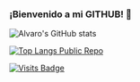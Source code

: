 ### ¡Bienvenido a mi GITHUB! 👋

![Alvaro's GitHub stats](https://github-readme-stats.vercel.app/api?username=Torres1373&count_private=true&show_icons=true&theme=dark)

[![Top Langs Public Repo](https://github-readme-stats.vercel.app/api/top-langs/?username=Torres1373&theme=dark)](https://github.com/anuraghazra/github-readme-stats)

[![Visits Badge](https://badges.pufler.dev/visits/Torres1373/Torres1373)](https://badges.pufler.dev)
<!--
**Torres1373/Torres1373** is a ✨ _special_ ✨ repository because its `README.md` (this file) appears on your GitHub profile.

Here are some ideas to get you started:

- 🔭 I’m currently working on ...
- 🌱 I’m currently learning ...
- 👯 I’m looking to collaborate on ...
- 🤔 I’m looking for help with ...
- 💬 Ask me about ...
- 📫 How to reach me: ...
- 😄 Pronouns: ...
- ⚡ Fun fact: ...
-->

